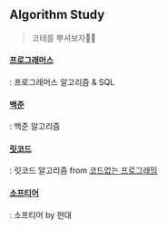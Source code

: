 ## Algorithm Study
> 코테를 뿌셔보자👃🏻

#### [프로그래머스](https://github.com/chloe1129/algorithm_work/tree/main/%ED%94%84%EB%A1%9C%EA%B7%B8%EB%9E%98%EB%A8%B8%EC%8A%A4)
  : 프로그래머스 알고리즘 & SQL

#### [백준](https://github.com/chloe1129/algorithm_work/tree/main/%EB%B0%B1%EC%A4%80)
  : 백준 알고리즘

#### [릿코드](https://github.com/chloe1129/algorithm_work/tree/main/leetcode)
  : 릿코드 알고리즘 from [코드없는 프로그래밍](https://www.youtube.com/@user-pw9fm4gc7e)

#### [소프티어](https://github.com/chloe1129/algorithm_work/tree/main/Softeer)
  : 소프티어 by 현대
